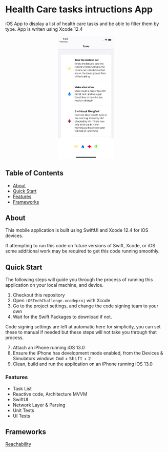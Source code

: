 # Health Care tasks intructions App

iOS App to display a list of health care tasks and be able to filter them by type.
App is writen using Xcode 12.4

<p align="center">
  <img width=35% src="https://github.com/Raphzz/SwiftUITechChallenge/blob/main/design.png" />
</p>

## Table of Contents

- [About](#about)
- [Quick Start](#quick-start)
- [Features](#features)
- [Frameworks](#Frameworks)

## About

This mobile application is built using SwiftUI and Xcode 12.4 for iOS devices.

If attempting to run this code on future versions of Swift, Xcode, or iOS some additional work may be required to get this code running smoothly.

## Quick Start

The following steps will guide you through the process of running this application on your local machine, and device.

1. Checkout this repository
2. Open `iOSTechChallenge.xcodeproj` with Xcode
3. Go to the project settings, and change the code signing team to your own
4. Wait for the Swift Packages to download if not.

Code signing settings are left at automatic here for simplicity, you can set these to manual if needed but these steps will not take you through that process.

7. Attach an iPhone running iOS 13.0
8. Ensure the iPhone has development mode enabled, from the Devices & Simulators window: <kbd>Cmd</kbd> + <kbd>Shift</kbd> + <kbd>2</kbd>
9. Clean, build and run the application on an iPhone running iOS 13.0

### Features
- Task List
- Reactive code, Architecture MVVM
- SwiftUI
- Network Layer & Parsing
- Unit Tests
- UI Tests

## Frameworks

[Reachability](https://github.com/ashleymills/Reachability.swift)
